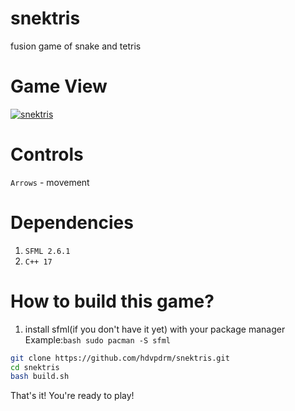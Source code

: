 # snektris
fusion game of snake and tetris

# Game View
<a href="https://ibb.co/GnNjfV8"><img src="https://i.ibb.co/2WHB0jC/snektris.jpg" alt="snektris" border="0"></a>

# Controls
```Arrows``` - movement

# Dependencies
1) ```SFML 2.6.1```
2) ```C++ 17```

# How to build this game?
1) install sfml(if you don't have it yet) with your package manager<br>
Example:```bash sudo pacman -S sfml```<br>

```bash
git clone https://github.com/hdvpdrm/snektris.git
cd snektris
bash build.sh
```

That's it! You're ready to play!
